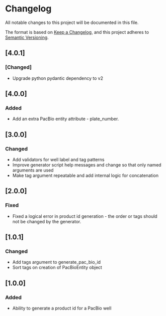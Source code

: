 # Changelog
All notable changes to this project will be documented in this file.

The format is based on [Keep a Changelog](https://keepachangelog.com/en/1.0.0/),
and this project adheres to [Semantic Versioning](https://semver.org/spec/v2.0.0.html).

## [4.0.1]

### [Changed]

 - Upgrade python pydantic dependency to v2

## [4.0.0]

### Added

 - Add an extra PacBio entity attribute - plate_number.

## [3.0.0]

### Changed

 - Add validators for well label and tag patterns
 - Improve generator script help messages and change so that only named
   arguments are used
 - Make tag argument repeatable and add internal logic for concatenation

## [2.0.0]

### Fixed

 - Fixed a logical error in product id generation - the order or tags
   should not be changed by the generator.

## [1.0.1]

### Changed

 - Add tags argument to generate_pac_bio_id
 - Sort tags on creation of PacBioEntity object

## [1.0.0]

### Added

 - Ability to generate a product id for a PacBio well
